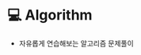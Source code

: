 <!--------------------------------------------------------->
<!-----------------------Title----------------------------->
<!--------------------------------------------------------->
# 💻 Algorithm
* 자유롭게 연습해보는 알고리즘 문제풀이